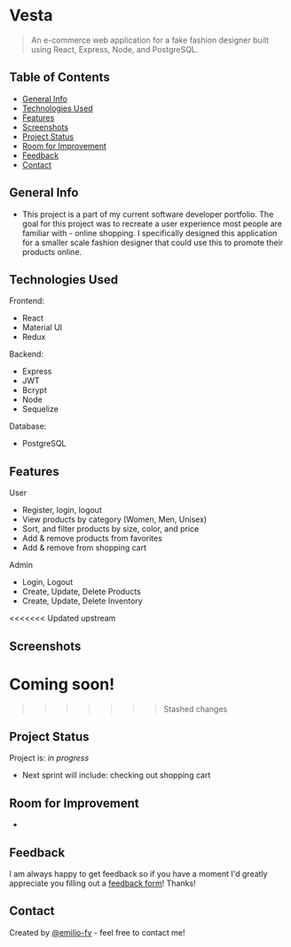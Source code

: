 # Vesta
> An e-commerce web application for a fake fashion designer built using React, Express, Node, and PostgreSQL. 

## Table of Contents
* [General Info](#general-information)
* [Technologies Used](#technologies-used)
* [Features](#features)
* [Screenshots](#screenshots)
* [Project Status](#project-status)
* [Room for Improvement](#room-for-improvement)
* [Feedback](#feedback)
* [Contact](#contact)

## General Info
- This project is a part of my current software developer portfolio. The goal for this project was to recreate a user experience most people are familiar with - online shopping. I specifically designed this application for a smaller scale fashion designer that could use this to promote their products online. 

## Technologies Used
Frontend:
- React
- Material UI
- Redux

Backend:
- Express
- JWT
- Bcrypt
- Node
- Sequelize

Database:
- PostgreSQL

## Features
User
- Register, login, logout
- View products by category (Women, Men, Unisex)
- Sort, and filter products by size, color, and price
- Add & remove products from favorites
- Add & remove from shopping cart

Admin
- Login, Logout 
- Create, Update, Delete Products
- Create, Update, Delete Inventory

<<<<<<< Updated upstream
## Screenshots
Coming soon!
=======
>>>>>>> Stashed changes

## Project Status
Project is: _in progress_
- Next sprint will include: checking out shopping cart

## Room for Improvement
- 

## Feedback
I am always happy to get feedback so if you have a moment I'd greatly appreciate you filling out a <a href="https://forms.gle/4P6LzmPX25s2PUej7" target="_blank">feedback form</a>! Thanks!

## Contact
Created by [@emilio-fv](https://github.com/emilio-fv) - feel free to contact me!
